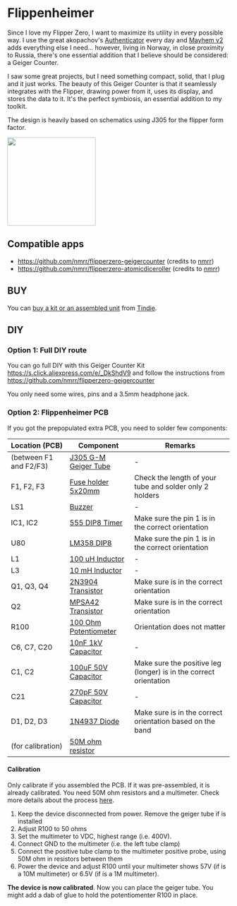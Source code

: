 # Flippenheimer

Since I love my Flipper Zero, I want to maximize its utility in every possible way. I use the great 
akopachov's [Authenticator](https://github.com/akopachov/flipper-zero_authenticator) every day and [Mayhem v2](https://www.tindie.com/products/30630/) adds everything else I need... however, living in Norway, in close proximity to Russia, there's one essential addition that I believe should be considered: a Geiger Counter. 

I saw some great projects, but I need something compact, solid, that I plug and it just works. The beauty of this Geiger Counter is that it seamlessly integrates with the Flipper, drawing power from it, uses its display, and stores the data to it. It's the perfect symbiosis, an essential addition to my toolkit.

The design is heavily based on schematics using J305 for the flipper form factor.

<img src="https://github.com/eried/flipperzero-flippenheimer/assets/1091420/9768f67e-29cb-4539-8895-fa7d6a0b4f31" width="200">

## Compatible apps

*  https://github.com/nmrr/flipperzero-geigercounter (credits to [nmrr](https://github.com/nmrr))
*  https://github.com/nmrr/flipperzero-atomicdiceroller (credits to [nmrr](https://github.com/nmrr))

## BUY

You can [buy a kit or an assembled unit](https://www.tindie.com/products/31762/) from [Tindie](https://www.tindie.com/stores/eried/).

## DIY

### Option 1: Full DIY route
You can go full DIY with this Geiger Counter Kit https://s.click.aliexpress.com/e/_DkShdV9
and follow the instructions from https://github.com/nmrr/flipperzero-geigercounter

You only need some wires, pins and a 3.5mm headphone jack.

### Option 2: Flippenheimer PCB
If you got the prepopulated extra PCB, you need to solder few components:

| Location (PCB)         | Component                                       | Remarks                              |
|------------------------|-------------------------------------------------|---------------------------------------|
| (between F1 and F2/F3) | [J305 G-M Geiger Tube](https://s.click.aliexpress.com/e/_Dlvxtll)  | -     |
| F1, F2, F3             | [Fuse holder 5x20mm](https://s.click.aliexpress.com/e/_DCeZjmB) | Check the length of your tube and solder only 2 holders   |
|LS1|[Buzzer](https://s.click.aliexpress.com/e/_DCCKuQx) | - |
| IC1, IC2               | [555 DIP8 Timer](https://s.click.aliexpress.com/e/_DDvdlk7) | Make sure the pin 1 is in the correct orientation   |
| U80                    | [LM358 DIP8](https://s.click.aliexpress.com/e/_DE8xUTN) | Make sure the pin 1 is in the correct orientation |
| L1                     | [100 uH Inductor](https://s.click.aliexpress.com/e/_DBEpF0F) | - |
| L3                     | [10 mH Inductor](https://s.click.aliexpress.com/e/_DB6flLZ) | -  |
| Q1, Q3, Q4             | [2N3904 Transistor](https://s.click.aliexpress.com/e/_DediiMP) | Make sure is in the correct orientation |
| Q2                     | [MPSA42 Transistor](https://s.click.aliexpress.com/e/_DFNv1ZH) | Make sure is in the correct orientation|
| R100                   | [100 Ohm Potentiometer](https://s.click.aliexpress.com/e/_DC09Z4L) | Orientation does not matter |
| C6, C7, C20            | [10nF 1kV Capacitor](https://s.click.aliexpress.com/e/_DFvC8n9) | -   |
| C1, C2                 | [100uF 50V Capacitor](https://s.click.aliexpress.com/e/_DFhqFOR) | Make sure the positive leg (longer) is in the correct orientation|
| C21                    | [270pF 50V Capacitor](https://s.click.aliexpress.com/e/_Dc9j7ZN) | -  |
| D1, D2, D3             | [1N4937 Diode](https://s.click.aliexpress.com/e/_DFooson) | Make sure is in the correct orientation based on the band  |
| (for calibration) | [50M ohm resistor](https://s.click.aliexpress.com/e/_DBBHUUR) |  |

#### Calibration

Only calibrate if you assembled the PCB. If it was pre-assembled, it is already calibrated. You need 50M ohm resistors and a multimeter. Check more details about the process [here](http://f4fdw.free.fr/geiger/DIY%20Geiger%20Counter%20Radiation%20Detector%20Kit%20ver.2.pdf).

1) Keep the device disconnected from power. Remove the geiger tube if is installed
2) Adjust R100 to 50 ohms
3) Set the multimeter to VDC, highest range (i.e. 400V).
4) Connect GND to the multimeter (i.e. the left tube clamp)
5) Connect the positive tube clamp to the multimeter positive probe, using 50M ohm in resistors between them
6) Power the device and adjust R100 until your multimeter shows 57V (if is a 10M multimeter) or 6.5V (if is a 1M multimeter).

**The device is now calibrated**. Now you can place the geiger tube. You might add a dab of glue to hold the potentiomenter R100 in place.
